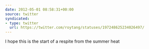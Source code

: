 ```yaml
---
date: 2012-05-01 08:58:31+00:00
source: twitter
syndicated:
- type: twitter
  url: https://twitter.com/roytang/statuses/197248625234026497/
---
```


I hope this is the start of a respite from the summer heat